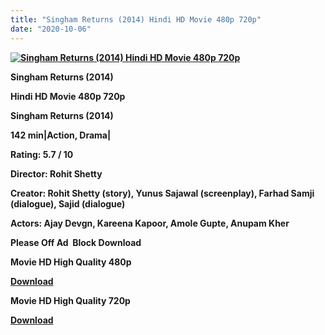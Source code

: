 ```yaml
---
title: "Singham Returns (2014) Hindi HD Movie 480p 720p"
date: "2020-10-06"
---
```


[**![Singham Returns (2014) Hindi HD Movie 480p 720p ](https://1.bp.blogspot.com/-HzzsrS6g3ng/Xwm8kgq_3AI/AAAAAAAAD8c/S5PCw0IoCN8BUNPMHEbgX6teMv1M9yOwQCLcBGAsYHQ/s1600/singhsm2.jpg "Singham Returns (2014) Hindi HD Movie 480p 720p ")**](https://1.bp.blogspot.com/-HzzsrS6g3ng/Xwm8kgq_3AI/AAAAAAAAD8c/S5PCw0IoCN8BUNPMHEbgX6teMv1M9yOwQCLcBGAsYHQ/s1600/singhsm2.jpg)

 **Singham Returns (2014)**

**Hindi HD Movie 480p 720p** 

**Singham Returns (2014)**

**142 min|Action, Drama|**

**Rating: 5.7 / 10** 

**Director: Rohit Shetty**

**Creator: Rohit Shetty (story), Yunus Sajawal (screenplay), Farhad Samji (dialogue), Sajid (dialogue)**

**Actors: Ajay Devgn, Kareena Kapoor, Amole Gupte, Anupam Kher**

**Please Off Ad  Block Download**

 **Movie HD High Quality 480p** 

**[Download](https://zee.gl/USUuj28)** 

 **Movie HD High Quality 720p** 

**[Download](https://zee.gl/SK6kzry)**
